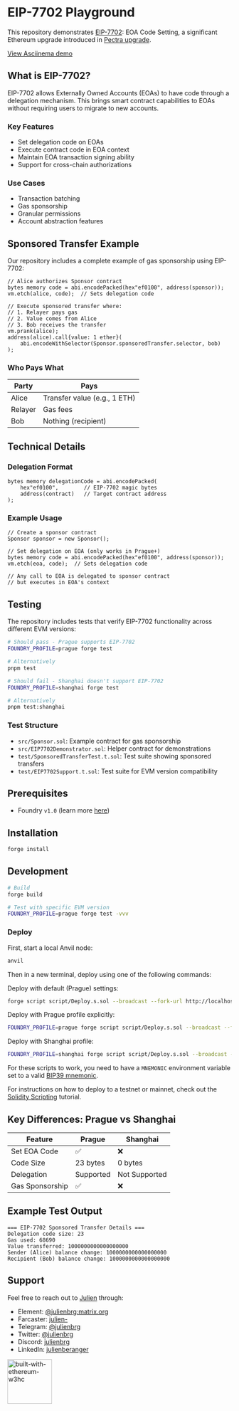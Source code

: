 # EIP-7702 Playground

This repository demonstrates [EIP-7702](https://eip7702.io/): EOA Code Setting, a significant Ethereum upgrade introduced in [Pectra upgrade](https://ethereum.org/en/roadmap/pectra/#new-improvements).

[View Asciinema demo](https://asciinema.org/a/704589)

## What is EIP-7702?

EIP-7702 allows Externally Owned Accounts (EOAs) to have code through a delegation mechanism. This brings smart contract capabilities to EOAs without requiring users to migrate to new accounts.

### Key Features

- Set delegation code on EOAs
- Execute contract code in EOA context
- Maintain EOA transaction signing ability
- Support for cross-chain authorizations

### Use Cases

- Transaction batching
- Gas sponsorship
- Granular permissions
- Account abstraction features

## Sponsored Transfer Example

Our repository includes a complete example of gas sponsorship using EIP-7702:

```solidity
// Alice authorizes Sponsor contract
bytes memory code = abi.encodePacked(hex"ef0100", address(sponsor));
vm.etch(alice, code);  // Sets delegation code

// Execute sponsored transfer where:
// 1. Relayer pays gas
// 2. Value comes from Alice
// 3. Bob receives the transfer
vm.prank(alice);
address(alice).call{value: 1 ether}(
    abi.encodeWithSelector(Sponsor.sponsoredTransfer.selector, bob)
);
```

### Who Pays What

| Party | Pays |
|-------|------|
| Alice | Transfer value (e.g., 1 ETH) |
| Relayer | Gas fees |
| Bob | Nothing (recipient) |

## Technical Details

### Delegation Format
```solidity
bytes memory delegationCode = abi.encodePacked(
    hex"ef0100",        // EIP-7702 magic bytes
    address(contract)   // Target contract address
);
```

### Example Usage
```solidity
// Create a sponsor contract
Sponsor sponsor = new Sponsor();

// Set delegation on EOA (only works in Prague+)
bytes memory code = abi.encodePacked(hex"ef0100", address(sponsor));
vm.etch(eoa, code);  // Sets delegation code

// Any call to EOA is delegated to sponsor contract
// but executes in EOA's context
```

## Testing

The repository includes tests that verify EIP-7702 functionality across different EVM versions:

```bash
# Should pass - Prague supports EIP-7702
FOUNDRY_PROFILE=prague forge test

# Alternatively
pnpm test

# Should fail - Shanghai doesn't support EIP-7702
FOUNDRY_PROFILE=shanghai forge test

# Alternatively
pnpm test:shanghai
```

### Test Structure

- `src/Sponsor.sol`: Example contract for gas sponsorship
- `src/EIP7702Demonstrator.sol`: Helper contract for demonstrations
- `test/SponsoredTransferTest.t.sol`: Test suite showing sponsored transfers
- `test/EIP7702Support.t.sol`: Test suite for EVM version compatibility

## Prerequisites

- Foundry `v1.0` (learn more [here](https://www.paradigm.xyz/2025/02/announcing-foundry-v1-0))

## Installation

```bash
forge install
```

## Development

```bash
# Build
forge build

# Test with specific EVM version
FOUNDRY_PROFILE=prague forge test -vvv
```

### Deploy

First, start a local Anvil node:

```sh
anvil
```

Then in a new terminal, deploy using one of the following commands:

Deploy with default (Prague) settings:
```sh
forge script script/Deploy.s.sol --broadcast --fork-url http://localhost:8545
```

Deploy with Prague profile explicitly:
```sh
FOUNDRY_PROFILE=prague forge script script/Deploy.s.sol --broadcast --fork-url http://localhost:8545
```

Deploy with Shanghai profile:
```sh
FOUNDRY_PROFILE=shanghai forge script script/Deploy.s.sol --broadcast --fork-url http://localhost:8545
```

For these scripts to work, you need to have a `MNEMONIC` environment variable set to a valid
[BIP39 mnemonic](https://iancoleman.io/bip39/).

For instructions on how to deploy to a testnet or mainnet, check out the
[Solidity Scripting](https://book.getfoundry.sh/guides/scripting-with-solidity) tutorial.

## Key Differences: Prague vs Shanghai

| Feature | Prague | Shanghai |
|---------|---------|-----------|
| Set EOA Code | ✅ | ❌ |
| Code Size | 23 bytes | 0 bytes |
| Delegation | Supported | Not Supported |
| Gas Sponsorship | ✅ | ❌ |

## Example Test Output

```
=== EIP-7702 Sponsored Transfer Details ===
Delegation code size: 23
Gas used: 68690
Value transferred: 1000000000000000000
Sender (Alice) balance change: 1000000000000000000
Recipient (Bob) balance change: 1000000000000000000
```

## Support

Feel free to reach out to [Julien](https://github.com/julienbrg) through:

- Element: [@julienbrg:matrix.org](https://matrix.to/#/@julienbrg:matrix.org)
- Farcaster: [julien-](https://warpcast.com/julien-)
- Telegram: [@julienbrg](https://t.me/julienbrg)
- Twitter: [@julienbrg](https://twitter.com/julienbrg)
- Discord: [julienbrg](https://discordapp.com/users/julienbrg)
- LinkedIn: [julienberanger](https://www.linkedin.com/in/julienberanger/)

<img src="https://bafkreid5xwxz4bed67bxb2wjmwsec4uhlcjviwy7pkzwoyu5oesjd3sp64.ipfs.w3s.link" alt="built-with-ethereum-w3hc" width="100"/>
